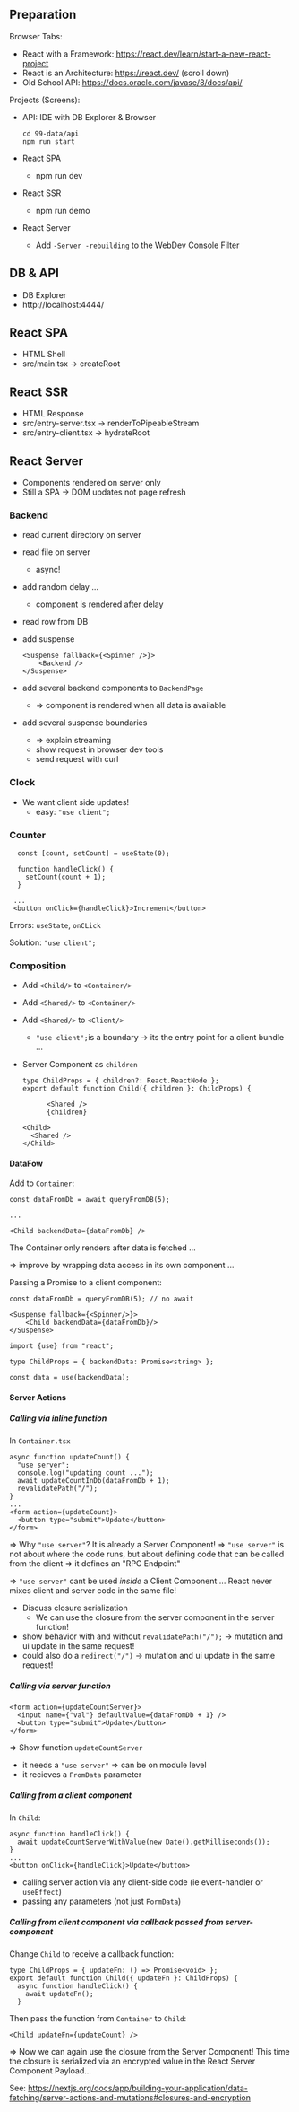

## Preparation

Browser Tabs:

- React with a Framework: https://react.dev/learn/start-a-new-react-project
- React is an Architecture: https://react.dev/ (scroll down) 
- Old School API: https://docs.oracle.com/javase/8/docs/api/



Projects (Screens):

- API: IDE with DB Explorer & Browser

  ```
  cd 99-data/api
  npm run start
  ```

- React SPA
  - npm run dev

- React SSR
  - npm run demo

- React Server
  - Add `-Server -rebuilding` to the WebDev Console Filter



## DB & API

- DB Explorer
- http://localhost:4444/



## React SPA

- HTML Shell 
- src/main.tsx -> createRoot



## React SSR

- HTML Response
- src/entry-server.tsx -> renderToPipeableStream
- src/entry-client.tsx -> hydrateRoot



## React Server

- Components rendered on server only
- Still a SPA -> DOM updates not page refresh





### Backend

- read current directory on server

- read file on server

  - async!

- add random delay ...

  - component is rendered after delay

- read row from DB

- add suspense

  ```tsx
  <Suspense fallback={<Spinner />}>
      <Backend />
  </Suspense>
  ```

- add several backend components to `BackendPage`

  - => component is rendered when all data is available

- add several suspense boundaries

  - => explain streaming
  - show request in browser dev tools
  - send request with curl





### Clock

- We want client side updates!
  - easy: `"use client";`





### Counter

```
  const [count, setCount] = useState(0);

  function handleClick() {
    setCount(count + 1);
  }
  
 ...
 <button onClick={handleClick}>Increment</button>
```

Errors: `useState`, `onCLick`

Solution: `"use client";`







### Composition

- Add `<Child/>` to `<Container/>`

- Add `<Shared/>` to `<Container/>`

- Add `<Shared/>` to `<Client/>`

  - `"use client";`is a boundary -> its the entry point for a client bundle ...

- Server Component as `children`

  ```tsx
  type ChildProps = { children?: React.ReactNode };
  export default function Child({ children }: ChildProps) {
  ```
  
  ```tsx
        <Shared />
        {children}
  ```
  
  ```tsx
  <Child>
    <Shared />
  </Child>
  ```







#### DataFow

Add to `Container`:

```tsx
const dataFromDb = await queryFromDB(5);

...

<Child backendData={dataFromDb} />
```

The Container only renders after data is fetched ...

=> improve by wrapping data access in its own component ...



Passing a Promise to a client component:

```
const dataFromDb = queryFromDB(5); // no await

<Suspense fallback={<Spinner/>}>
	<Child backendData={dataFromDb}/>
</Suspense>
```

```
import {use} from "react";

type ChildProps = { backendData: Promise<string> };

const data = use(backendData);
```



#### Server Actions

##### Calling via inline function

In `Container.tsx`

```tsx
async function updateCount() {
  "use server";
  console.log("updating count ...");
  await updateCountInDb(dataFromDb + 1);
  revalidatePath("/");
}
...
<form action={updateCount}>
  <button type="submit">Update</button>
</form>
```

=> Why `"use server"`? It is already a Server Component! => `"use server"` is not about where the code runs, but about defining code that can be called from the client => it defines an "RPC Endpoint"

=> `"use server"` cant be used *inside* a Client Component ... React never mixes client and server code in the same file!



- Discuss closure serialization
  - We can use the closure from the server component in the server function!
- show behavior with and without `revalidatePath("/");` -> mutation and ui update in the same request!
- could also do a `redirect("/")` -> mutation and ui update in the same request!







##### Calling via server function

```tsx
<form action={updateCountServer}>
  <input name={"val"} defaultValue={dataFromDb + 1} />
  <button type="submit">Update</button>
</form>
```

=> Show function `updateCountServer`

- it needs a `"use server"` => can be on module level
- it recieves a `FromData` parameter







##### Calling from a client component

In `Child`:

```tsx
async function handleClick() {
  await updateCountServerWithValue(new Date().getMilliseconds());
}
...
<button onClick={handleClick}>Update</button>
```

- calling server action via any client-side code (ie event-handler or `useEffect`)
- passing any parameters (not just `FormData`) 







##### Calling from client component via callback passed from server-component

Change `Child` to receive a callback function:

```tsx
type ChildProps = { updateFn: () => Promise<void> };
export default function Child({ updateFn }: ChildProps) {
  async function handleClick() {
    await updateFn();
  }
```

Then pass the function from `Container` to `Child`:

```tsx
<Child updateFn={updateCount} />
```

=> Now we can again use the closure from the Server Component! This time the closure is serialized via an encrypted value in the React Server Component Payload...

See: https://nextjs.org/docs/app/building-your-application/data-fetching/server-actions-and-mutations#closures-and-encryption



